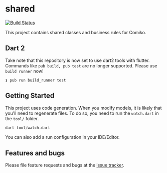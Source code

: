 # shared

[![Build Status](https://travis-ci.org/comiko-app/shared.svg?branch=master)](https://travis-ci.org/comiko-app/shared)

This project contains shared classes and business rules for Comiko.

## Dart 2

Take note that this repository is now set to use dart2 tools with flutter. Commands like ```pub build, pub test``` are no longer supported. Please use ```build runner``` now!

```
❯ pub run build_runner test 
```

## Getting Started

This project uses code generation. When you modify models, it is likely that you'll need to regenerate files. To do so, you need to run the `watch.dart` in the `tool/` folder.

```dart
dart tool/watch.dart
```

You can also add a run configuration in your IDE/Editor.

## Features and bugs

Please file feature requests and bugs at the [issue tracker][tracker].

[tracker]: http://example.com/issues/replaceme

